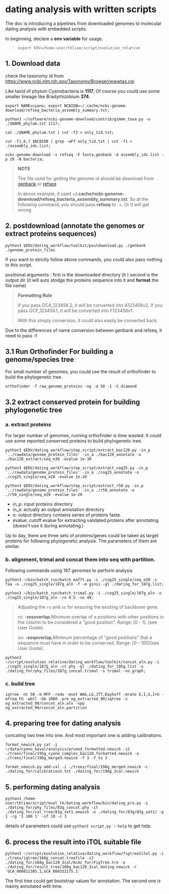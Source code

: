 # dating analysis with written scripts
The doc is introducing a pipelines from downloaded genomes to molecular dating analysis with embedded scripts.


In beginning, declare a **env variable** for usage.

> `export EOV=/home-user/thliao/script/evolution_relative`

## 1. Download data
check the taxonomy id from https://www.ncbi.nlm.nih.gov/Taxonomy/Browser/wwwtax.cgi

Like taxid of phylum Cyanobacteria is **1117**, Of course you could use some smaller lineage like Bradyrhizobium **374**.

`export NAME=cyano; export NCBIDB=~/.cache/ncbi-genome-download/refseq_bacteria_assembly_summary.txt;`

`python3 ~/software/ncbi-genome-download/contrib/gimme_taxa.py -o ./$NAME_phylum.txt 1117;`

`cat ./$NAME_phylum.txt | cut -f2 > only_tid.txt;`

`cut -f1,6,7 $NCBIDB | grep -wFf only_tid.txt | cut -f1 > ./assembly_ids.list;`

`ncbi-genome-download -s refseq -F fasta,genbank -A assembly_ids.list -p 20 -N bacteria;`

> **NOTE**
> 
> The file used for getting the genome id should be download from [genbank](ftp://ftp.ncbi.nih.gov/genomes/genbank/assembly_summary_genbank.txt) or [refseq](ftp://ftp.ncbi.nih.gov/genomes/refseq/assembly_summary_refseq.txt)
> 
> In above example, it used **~/.cache/ncbi-genome-download/refseq_bacteria_assembly_summary.txt**. So at the following command, you should pass **refseq** to `-s`. Or it will get wrong.


## 2. postdownload (annotate the genomes or extract proteins sequences)
`python3 $EOV/dating_workflow/toolkit/postdownload.py ./genbank ./genome_protein_files`

If you want to strictly follow above commands, you could also pass nothing to this script.

positional arguments : first is the downloaded directory (it  )
second is the output dir (it will auto stodge the proteins sequence into it and **format** the file name)

> **Formatting Rule**
>
> if you pass GCA_123456.2, it will be converted into A123456v2. If you pass GCF_123456.1, it will be converted into F123456v1.
>
> With this simply conversion, it could also easily be converted back. 


Due to the differences of name conversion between genbank and refseq, it need to pass -f

## 3.1 Run Orthofinder For building a genome/species tree

For small number of genomes, you could use the result of orthofinder to build the phylogenetic tree.

`orthofinder -f raw_genome_proteins -og -a 50 -1 -S diamond`

## 3.2 extract conserved protein for building phylogenetic tree
### a. extract proteins
For larger number of genomes, running orthofinder is time wasted. It could use some reported conserved proteins to build phylogenetic tree. 

`python3 $EOV/dating_workflow/step_script/extract_bac120.py -in_p '../rawdata/genome_protein_files' -in_a ./bac120_annotate -o ./bac120_extract/seq_e30 -evalue 1e-30`

`python3 $EOV/dating_workflow/step_script/extract_cog25.py -in_p '../rawdata/genome_protein_files' -in_a ./cog25_annotate -o ./cog25_single/seq_e20 -evalue 1e-20`

`python3 $EOV/dating_workflow/step_script/extract_r50.py -in_p '../rawdata/genome_protein_files' -in_a ./r50_annotate -o ./r50_single/seq_e20 -evalue 1e-20`

* in_p: input proteins directory
* in_a: actually an output annotation directory
* o: output directory contains series of proteins fasta.
* evalue: cutoff evalue for extracting validated proteins after annotating (doesn't use it during annotating.)

Up to day, there are three sets of proteins/genes could be taken as target proteins for following phylogenetic analysis.
The parameters of them are similar.

### b. alignment, trimal and concat them into seq with partition.
Following commands using 187 genomes to perform analysis

`python3 ~/bin/batch_run/batch_mafft.py -i ./cog25_single/seq_e20 -s faa -o ./cog25_single/187g_aln -f -m ginsi -gl ./dating_for_187g.list;`

`python3 ~/bin/batch_run/batch_trimal.py -i ./cog25_single/187g_aln -o ./cog25_single/187g_aln -ro 0.5 -so 40;`  

> Adjusting the `ro` and `so` for ensuring the existing of backbone gene.
>
> ro: **-resoverlap**,Minimum overlap of a positions with other positions in the column to be considered a "good position". Range: [0 - 1]. (see User Guide).
>
> so: **-seqoverlap**,Minimum percentage of "good positions" that a sequence must have in order to be conserved. Range: [0 - 100](see User Guide).

`python3 ~/script/evolution_relative/dating_workflow/toolkit/concat_aln.py -i ./cog25_single/187g_aln -ct phy -gl ./dating_for_195g.list -o ./dating_for/phy_files/187g_concat.trimal -s trimal -no_graph;`

### c. build tree
`iqtree -nt 50 -m MFP -redo -mset WAG,LG,JTT,Dayhoff -mrate E,I,G,I+G -mfreq FU -wbtl -bb 1000 -pre og_extracted_90/iqtree -s og_extracted_90/concat_aln.aln -spp og_extracted_90/concat_aln.partition`

## 4. preparing tree for dating analysis

concating two tree into one. And most important one is adding calibrations. 

`format_newick.py cat -i ~/data/cyano_basal/analysis/pruned_formatted.newick -i2 ./trees/final/195g_cyano_complex_bac120.formatted.newick -o ./trees/final/198g_merged.newick -f 3 -f_to 3 `

`format_newick.py add-cal -i ./trees/final/198g_merged.newick -c ./dating_for/calibration2.txt ./dating_for/198g_3cal.newick  `

## 5. performing dating analysis
`python3 /home-user/thliao/script/evol_tk/dating_workflow/bin/dating_pro.py -i ./dating_for/phy_files/83g_concat.phy -it ./dating_for/cal_tree/83g_set1.newick -o ./dating_for/83g/83g_set1/ -p 1 -rg '1 100 1' -sf 10 -c 3`

details of parameters could use `python3 script.py --help` to get help.


## 6. process the result into iTOL suitable file
`python3 ~/script/evolution_relative/dating_workflow/figtree2itol.py -i ./trees/iqtree/168g_concat.treefile -i2 ./dating_for/168g_bac120_3cal/mcmc_for/FigTree.tre -o ./dating_for/result_tree/168g_bac120_3cal_dating.newick -r 'GCA_000011385.1,GCA_000332175.1' `

The first tree could get bootstrap values for annotation. The second one is mainly annotated with time.
